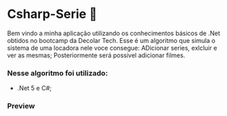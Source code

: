 # Csharp-Serie 🎥

Bem vindo a minha aplicação utilizando os conhecimentos básicos de .Net obtidos no bootcamp da Decolar Tech. Esse é um algoritmo que simula o sistema de uma locadora nele voce consegue: ADicionar series, exlcluir e ver as mesmas; Posteriormente será possivel adicionar filmes.

### Nesse algoritmo foi utilizado: 

- .Net 5 e C#;


###  Preview
